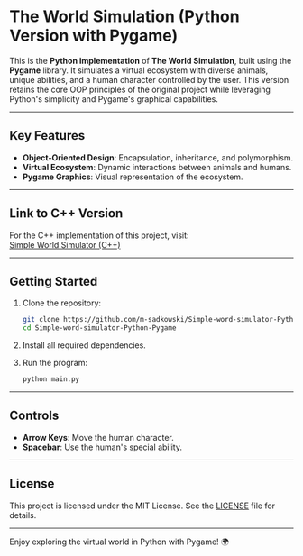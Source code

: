 # The World Simulation (Python Version with Pygame)

This is the **Python implementation** of **The World Simulation**, built using the **Pygame** library. It simulates a virtual ecosystem with diverse animals, unique abilities, and a human character controlled by the user. This version retains the core OOP principles of the original project while leveraging Python's simplicity and Pygame's graphical capabilities.

---

## Key Features

- **Object-Oriented Design**: Encapsulation, inheritance, and polymorphism.
- **Virtual Ecosystem**: Dynamic interactions between animals and humans.
- **Pygame Graphics**: Visual representation of the ecosystem.

---

## Link to C++ Version

For the C++ implementation of this project, visit:  
[Simple World Simulator (C++)](https://github.com/m-sadkowski/Simple-word-simulator-C-)

---

## Getting Started

1. Clone the repository:
   ```bash
   git clone https://github.com/m-sadkowski/Simple-word-simulator-Python-Pygame.git
   cd Simple-word-simulator-Python-Pygame
   ```

2. Install all required dependencies.


3. Run the program:
   ```bash
   python main.py
   ```

---

## Controls

- **Arrow Keys**: Move the human character.
- **Spacebar**: Use the human's special ability.

---

## License

This project is licensed under the MIT License. See the [LICENSE](LICENSE) file for details.

---

Enjoy exploring the virtual world in Python with Pygame! 🌍